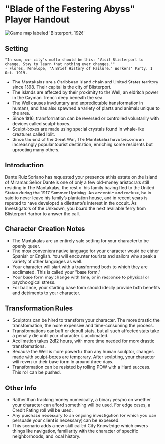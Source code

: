 # "Blade of the Festering Abyss" Player Handout

![Game map labeled 'Blisterport, 1926'](https://i.imgur.com/GL0tOuB.jpg)

## Setting

```
"In sum, our city's motto should be this: 'Visit Blisterport to change. Stay to learn that nothing ever changes.'" 
- Flores, Penelope, "A Brief History of Failure." Workers' Party. 1 Oct. 1919.
```

- The Mantakalas are a Caribbean island chain and United States territory since 1898. Their capital is the city of Blisterport.
- The islands are affected by their proximity to the Well, an eldritch power in the Cayman Trench deep beneath the sea.
- The Well causes involuntary and unpredictable transformation in humans, and has also spawned a variety of plants and animals unique to the area.
- Since 1916, transformation can be reversed or controlled voluntarily with devices called sculpt-boxes.
- Sculpt-boxes are made using special crystals found in whale-like creatures called Iblit.
- Since the end of the Great War, The Mantakalas have become an increasingly popular tourist destination, enriching some residents but uprooting many others.

## Introduction

Dante Ruiz Soriano has requested your presence at his estate on the island of Miramar. Señor Dante is one of only a few old-money aristocrats still residing in The Mantakalas, the rest of his family having fled to the United States during the 1917 Summer Uprising. An eccentric and recluse, he is said to never leave his family’s plantation house, and in recent years is reputed to have developed a dilettante’s interest in the occult. As Investigators of the Unknown, you board the next available ferry from Blisterport Harbor to answer the call.

## Character Creation Notes

- The Mantakalas are an entirely safe setting for your character to be openly queer.
- The most convenient native language for your character would be either Spanish or English. You will encounter tourists and sailors who speak a variety of other languages as well.
- Your character will start with a transformed body to which they are acclimated. This is called your "base form."
- Your base form may change with time, or in response to physical or psychological stress.
- For balance, your starting base form should ideally provide both benefits and detriments to your character.

## Transformation Rules

- Sculptors can be hired to transform your character. The more drastic the transformation, the more expensive and time-consuming the process.
- Transformations can buff or debuff stats, but all such affected stats take a penalty die until your character is acclimated.
- Acclimation takes 2d12 hours, with more time needed for more drastic transformations.
- Because the Well is more powerful than any human sculptor, changes made with sculpt-boxes are temporary. After sculpting, your character will revert to their base form in around three days.
- Transformation can be resisted by rolling POW with a Hard success. This roll can be pushed.

## Other Info

- Rather than tracking money numerically, a binary yes/no on whether your character can afford something will be used. For edge cases, a Credit Rating roll will be used.
- Any purchase necessary to an ongoing investigation (or which you can persuade your client is necessary) can be expensed.
- This scenario adds a new skill called City Knowledge which covers things like navigation, familiarity with the character of specific neighborhoods, and local history.
